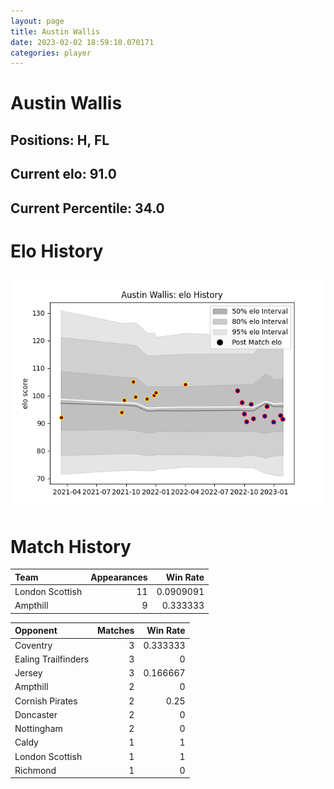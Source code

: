 ```yaml
---  
layout: page  
title: Austin Wallis  
date: 2023-02-02 18:59:10.070171  
categories: player  
---
```

# Austin Wallis

## Positions: H, FL

## Current elo: 91.0

## Current Percentile: 34.0

# Elo History


![elo history](history_AustinWallis.png)
# Match History


| Team            |   Appearances |   Win Rate |
|:----------------|--------------:|-----------:|
| London Scottish |            11 |  0.0909091 |
| Ampthill        |             9 |  0.333333  |

| Opponent            |   Matches |   Win Rate |
|:--------------------|----------:|-----------:|
| Coventry            |         3 |   0.333333 |
| Ealing Trailfinders |         3 |   0        |
| Jersey              |         3 |   0.166667 |
| Ampthill            |         2 |   0        |
| Cornish Pirates     |         2 |   0.25     |
| Doncaster           |         2 |   0        |
| Nottingham          |         2 |   0        |
| Caldy               |         1 |   1        |
| London Scottish     |         1 |   1        |
| Richmond            |         1 |   0        |